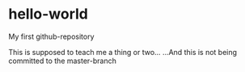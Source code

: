 # hello-world
My first github-repository

This is supposed to teach me a thing or two...
...And this is not being committed to the master-branch
